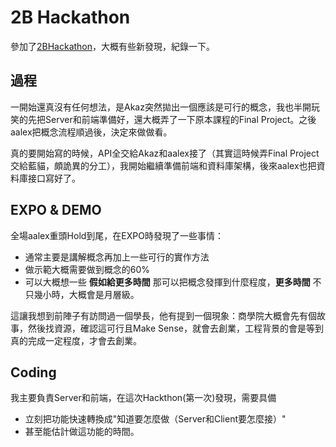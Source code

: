 # 2B Hackathon

參加了[2BHackathon](http://2bhackathon.org)，大概有些新發現，紀錄一下。

## 過程

一開始還真沒有任何想法，是Akaz突然拋出一個應該是可行的概念，我也半開玩笑的先把Server和前端準備好，還大概弄了一下原本課程的Final Project。之後aalex把概念流程順過後，決定來做做看。

真的要開始寫的時候，API全交給Akaz和aalex接了（其實這時候弄Final Project交給藍貓，頗詭異的分工），我開始繼續準備前端和資料庫架構，後來aalex也把資料庫接口寫好了。

## EXPO & DEMO

全場aalex重頭Hold到尾，在EXPO時發現了一些事情：

* 通常主要是講解概念再加上一些可行的實作方法
* 做示範大概需要做到概念的60%
* 可以大概想一些 **假如給更多時間** 那可以把概念發揮到什麼程度，**更多時間** 不只幾小時，大概會是月層級。

這讓我想到前陣子有訪問過一個學長，他有提到一個現象：商學院大概會先有個故事，然後找資源，確認這可行且Make Sense，就會去創業，工程背景的會是等到真的完成一定程度，才會去創業。

## Coding

我主要負責Server和前端，在這次Hackthon(第一次)發現，需要具備

* 立刻把功能快速轉換成"知道要怎麼做（Server和Client要怎麼接）"
* 甚至能估計做這功能的時間。